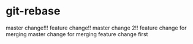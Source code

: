 # git-rebase
master change!!!
feature change!!
master change 2!!
feature change for merging
master change for merging
feature change first
